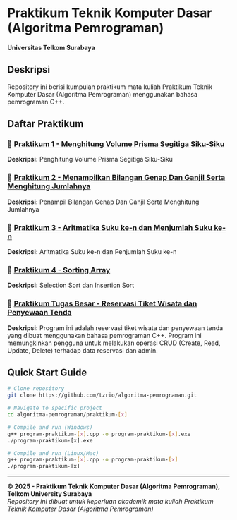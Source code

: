# Praktikum Teknik Komputer Dasar (Algoritma Pemrograman)
**Universitas Telkom Surabaya**

## Deskripsi
Repository ini berisi kumpulan praktikum mata kuliah Praktikum Teknik Komputer Dasar (Algoritma Pemrograman) menggunakan bahasa pemrograman C++.

## Daftar Praktikum
### 📁 [Praktikum 1 - Menghitung Volume Prisma Segitiga Siku-Siku](./praktikum-1/)

**Deskripsi:** Penghitung Volume Prisma Segitiga Siku-Siku

### 📁 [Praktikum 2 - Menampilkan Bilangan Genap Dan Ganjil Serta Menghitung Jumlahnya](./praktikum-2/)

**Deskripsi:** Penampil Bilangan Genap Dan Ganjil Serta Menghitung Jumlahnya

### 📁 [Praktikum 3 - Aritmatika Suku ke-n dan Menjumlah Suku ke-n](./praktikum-3/)

**Deskripsi:** Aritmatika Suku ke-n dan Penjumlah Suku ke-n

### 📁 [Praktikum 4 - Sorting Array](./praktikum-4/)

**Deskripsi:** Selection Sort dan Insertion Sort

### 📁 [Praktikum Tugas Besar - Reservasi Tiket Wisata dan Penyewaan Tenda](./praktikum-tubes/)

**Deskripsi:** Program ini adalah reservasi tiket wisata dan penyewaan tenda yang dibuat menggunakan bahasa pemrograman C++. Program ini memungkinkan pengguna untuk melakukan operasi CRUD (Create, Read, Update, Delete) terhadap data reservasi dan admin.

## Quick Start Guide
```bash
# Clone repository
git clone https://github.com/tzrio/algoritma-pemrograman.git

# Navigate to specific project
cd algoritma-pemrograman/praktikum-[x]

# Compile and run (Windows)
g++ program-praktikum-[x].cpp -o program-praktikum-[x].exe
./program-praktikum-[x].exe

# Compile and run (Linux/Mac)
g++ program-praktikum-[x].cpp -o program-praktikum-[x]
./program-praktikum-[x]
```

---
**© 2025 - Praktikum Teknik Komputer Dasar (Algoritma Pemrograman), Telkom University Surabaya**  
*Repository ini dibuat untuk keperluan akademik mata kuliah Praktikum Teknik Komputer Dasar (Algoritma Pemrograman)*
